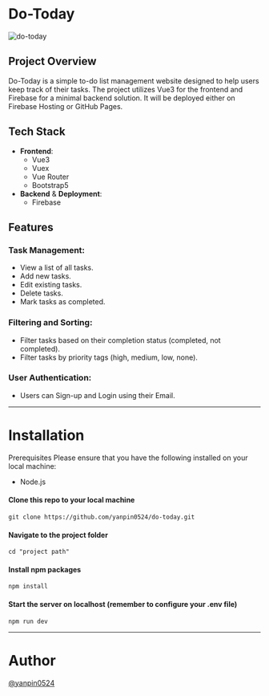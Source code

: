 # Do-Today

![do-today](https://github.com/user-attachments/assets/d11a5083-74ae-4dd9-aa9f-295139262796)


## Project Overview

Do-Today is a simple to-do list management website designed to help users keep track of their tasks. The project utilizes Vue3 for the frontend and Firebase for a minimal backend solution. It will be deployed either on Firebase Hosting or GitHub Pages.

## Tech Stack

- **Frontend**:
  - Vue3
  - Vuex
  - Vue Router
  - Bootstrap5
- **Backend** & **Deployment**:
  - Firebase

## Features

### Task Management:

- View a list of all tasks.
- Add new tasks.
- Edit existing tasks.
- Delete tasks.
- Mark tasks as completed.

### Filtering and Sorting:

- Filter tasks based on their completion status (completed, not completed).
- Filter tasks by priority tags (high, medium, low, none).

### User Authentication:

- Users can Sign-up and Login using their Email.

---
# Installation
Prerequisites
Please ensure that you have the following installed on your local machine:
- Node.js

#### Clone this repo to your local machine
```
git clone https://github.com/yanpin0524/do-today.git
```

#### Navigate to the project folder
```
cd "project path"
```

#### Install npm packages
```
npm install
```

#### Start the server on localhost (remember to configure your .env file)
```
npm run dev
```

---
# Author
[@yanpin0524](https://github.com/yanpin0524)
